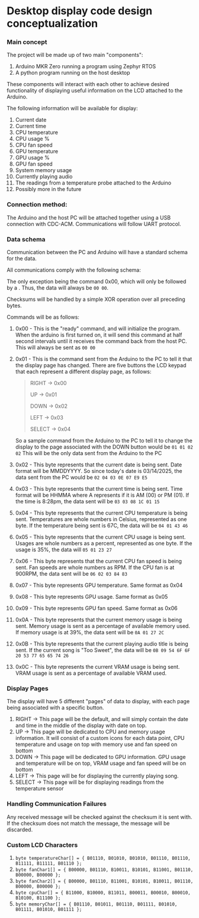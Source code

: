 
# Desktop display code design conceptualization

### Main concept
The project will be made up of two main "components":

1. Arduino MKR Zero running a program using Zephyr RTOS
2. A python program running on the host desktop

These components will interact with each other to achieve desired functionality of displaying useful information on the LCD attached to the Arduino.

The following information will be available for display:

1. Current date
2. Current time
3. CPU temperature
4. CPU usage %
5. CPU fan speed
6. GPU temperature
7. GPU usage %
8. GPU fan speed
9. System memory usage
10.  Currently playing audio
11. The readings from a temperature probe attached to the Arduino
12. Possibly more in the future

### Connection method:
The Arduino and the host PC will be attached together using a USB connection with CDC-ACM. Communications will follow UART protocol.

### Data schema
Communication between the PC and Arduino will have a standard schema for the data.

All communications comply with the following schema:
<CommandByte> <DataLengthByte> <DataBytes> <ChecksumByte>

The only exception being the command 0x00, which will only be followed by a <ChecksumByte>. Thus, the data will always be `00 00`.

Checksums will be handled by a simple XOR operation over all preceding bytes.

Commands will be as follows:

1. 0x00 - This is the "ready" command, and will initialize the program. When the arduino is first turned on, it will send this command at half second intervals until it receives the command back from the host PC. This will always be sent as `00 00`
2. 0x01 - This is the command sent from the Arduino to the PC to tell it that the display page has changed. There are five buttons the LCD keypad that each represent a different display page, as follows:
   > RIGHT -> 0x00
   > 
   > UP -> 0x01
   > 
   > DOWN -> 0x02
   > 
   > LEFT -> 0x03
   > 
   > SELECT -> 0x04
   
   So a sample command from the Arduino to the PC to tell it to change the display to the page associated with the DOWN button would be `01 01 02 02`
   This will be the only data sent from the Arduino to the PC
3. 0x02 - This byte represents that the current date is being sent. Date format will be MMDDYYYY. So since today's date is 03/14/2025, the data sent from the PC would be `02 04 03 0E 07 E9 E5`
4. 0x03 - This byte represents that the current time is being sent. Time format will be HHMMA where A represents if it is AM (00) or PM (01). If the time is 8:28pm, the data sent will be `03 03 08 1C 01 15`
5. 0x04 - This byte represents that the current CPU temperature is being sent. Temperatures are whole numbers in Celsius, represented as one byte. If the temperature being sent is 67C, the data will be `04 01 43 46`
6. 0x05 - This byte represents that the current CPU usage is being sent. Usages are whole numbers as a percent, represented as one byte. If the usage is 35%, the data will `05 01 23 27`
7. 0x06 - This byte represents that the current CPU fan speed is being sent. Fan speeds are whole numbers as RPM. If the CPU fan is at 900RPM, the data sent will be `06 02 03 84 83`
8. 0x07 - This byte represents GPU temperature. Same format as 0x04
9. 0x08 - This byte represents GPU usage. Same format as 0x05
10. 0x09 - This byte represents GPU fan speed. Same format as 0x06
11. 0x0A - This byte represents that the current memory usage is being sent. Memory usage is sent as a percentage of available memory used. If memory usage is at 39%, the data sent will be `0A 01 27 2C`
12.  0x0B - This byte represents that the current playing audio title is being sent. If the current song is "Too Sweet", the data will be `0B 09 54 6F 6F 20 53 77 65 65 74 26`
13. 0x0C - This byte represents the current VRAM usage is being sent. VRAM usage is sent as a percentage of available VRAM used.

### Display Pages
The display will have 5 different "pages" of data to display, with each page being associated with a specific button.

1. RIGHT -> This page will be the default, and will simply contain the date and time in the middle of the display with date on top.
2. UP -> This page will be dedicated to CPU and memory usage information. It will consist of a custom icons for each data point, CPU temperature and usage on top with memory use and fan speed on bottom
3. DOWN -> This page will be dedicated to GPU information. GPU usage and temperature will be on top, VRAM usage and fan speed will be on bottom
4. LEFT -> This page will be for displaying the currently playing song.
5. SELECT -> This page will be for displaying readings from the temperature sensor

### Handling Communication Failures
Any received message will be checked against the checksum it is sent with. If the checksum does not match the message, the message will be discarded.
### Custom LCD Characters
1. `byte temperatureChar[] = {
  B01110,
  B01010,
  B01010,
  B01110,
  B01110,
  B11111,
  B11111,
  B01110
};`
2. `byte fanChar1[] = {
  B00000,
  B01110,
  B10011,
  B10101,
  B11001,
  B01110,
  B00000,
  B00000
};`
3. `byte fanChar2[] = {
  B00000,
  B01110,
  B11001,
  B10101,
  B10011,
  B01110,
  B00000,
  B00000
};`
4. `byte cpuChar[] = {
  B11000,
  B10000,
  B11011,
  B00011,
  B00010,
  B00010,
  B10100,
  B11100
};`
5. `byte memoryChar[] = {
  B01110,
  B01011,
  B01110,
  B01111,
  B01010,
  B01111,
  B01010,
  B01111
};`